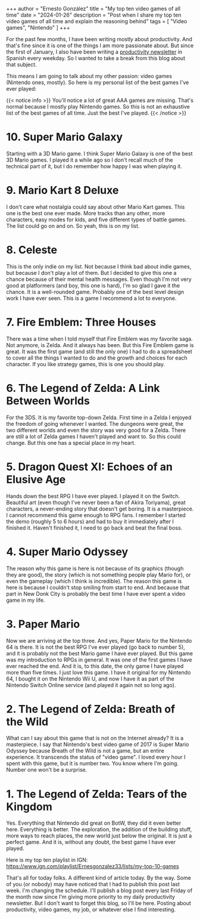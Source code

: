 +++ 
author = "Ernesto González" 
title = "My top ten video games of all time" 
date = "2024-01-26" 
description = "Post when I share my top ten video games of all time and explain the reasoning behind" 
tags = [ "Video games", "Nintendo" ] 
+++

For the past few months, I have been writing mostly about productivity. And that's fine since it is one of the things I am more passionate about. But since the first of January, I also have been writing a [productivity newsletter](https://productibits.substack.com) in Spanish every weekday. So I wanted to take a break from this blog about that subject.

This means I am going to talk about my other passion: video games (Nintendo ones, mostly). So here is my personal list of the best games I've ever played:

{{< notice info >}} You'll notice a lot of great AAA games are missing. That's normal because I mostly play Nintendo games. So this is not an exhaustive list of the best games of all time. Just the best I've played. {{< /notice >}}

# 10. Super Mario Galaxy

Starting with a 3D Mario game. I think Super Mario Galaxy is one of the best 3D Mario games. I played it a while ago so I don't recall much of the technical part of it, but I do remember how happy I was when playing it. 

# 9. Mario Kart 8 Deluxe

I don't care what nostalgia could say about other Mario Kart games. This one is the best one ever made. More tracks than any other, more characters, easy modes for kids, and five different types of battle games. The list could go on and on. So yeah, this is on my list.

# 8. Celeste

This is the only indie on my list. Not because I think bad about indie games, but because I don't play a lot of them. But I decided to give this one a chance because of their mental health messages. Even though I'm not very good at platformers (and boy, this one is hard), I'm so glad I gave it the chance. It is a well-rounded game. Probably one of the best level design work I have ever seen. This is a game I recommend a lot to everyone.

# 7. Fire Emblem: Three Houses

There was a time when I told myself that Fire Emblem was my favorite saga. Not anymore, is Zelda. And it always has been. But this Fire Emblem game is great. It was the first game (and still the only one) I had to do a spreadsheet to cover all the things I wanted to do and the growth and choices for each character. If you like strategy games, this is one you should play. 

# 6. The Legend of Zelda: A Link Between Worlds

For the 3DS. It is my favorite top-down Zelda. First time in a Zelda I enjoyed the freedom of going whenever I wanted. The dungeons were great, the two different worlds and even the story was very good for a Zelda. There are still a lot of Zelda games I haven't played and want to. So this could change. But this one has a special place in my heart.

# 5. Dragon Quest XI: Echoes of an Elusive Age

Hands down the best RPG I have ever played. I played it on the Switch. Beautiful art (even though I've never been a fan of Akira Toriyama), great characters, a never-ending story that doesn't get boring. It is a masterpiece. I cannot recommend this game enough to RPG fans. I remember I started the demo (roughly 5 to 6 hours) and had to buy it immediately after I finished it. Haven't finished it, I need to go back and beat the final boss.

# 4. Super Mario Odyssey

The reason why this game is here is not because of its graphics (though they are good), the story (which is not something people play Mario for), or even the gameplay (which I think is incredible). The reason this game is here is because I couldn't stop smiling from start to end. And because that part in New Donk City is probably the best time I have ever spent a video game in my life.

# 3. Paper Mario

Now we are arriving at the top three. And yes, Paper Mario for the Nintendo 64 is there. It is not the best RPG I've ever played (go back to number 5), and it is probably not the best Mario game I have ever played. But this game was my introduction to RPGs in general. It was one of the first games I have ever reached the end. And it is, to this date, the only game I have played more than five times. I just love this game. I have it original for my Nintendo 64, I bought it on the Nintendo Wii U, and now I have it as part of the Nintendo Switch Online service (and played it again not so long ago). 

# 2. The Legend of Zelda: Breath of the Wild

What can I say about this game that is not on the Internet already? It is a masterpiece. I say that Nintendo's best video game of 2017 is Super Mario Odyssey because Breath of the Wild is not a game, but an entire experience. It transcends the status of "video game". I loved every hour I spent with this game, but it is number two. You know where I'm going. Number one won't be a surprise.

# 1. The Legend of Zelda: Tears of the Kingdom

Yes. Everything that Nintendo did great on BotW, they did it even better here. Everything is better. The exploration, the addition of the building stuff, more ways to reach places, the new world just below the original. It is just a perfect game. And it is, without any doubt, the best game I have ever played.

Here is my top ten playlist in IGN: https://www.ign.com/playlist/Ernesgonzalez33/lists/my-top-10-games

That's all for today folks. A different kind of article today. By the way. Some of you (or nobody) may have noticed that I had to publish this post last week. I'm changing the schedule. I'll publish a blog post every last Friday of the month now since I'm giving more priority to my daily productivity newsletter. But I don't want to forget this blog, so I'll be here. Posting about productivity, video games, my job, or whatever else I find interesting.